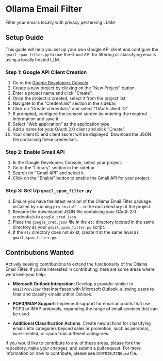 # Ollama Email Filter 

Filter your emails locally with privacy perserving LLMs!

## Setup Guide

This guide will help you set up your own Google API client and configure the `gmail_spam_filter.py` to use the Gmail API for filtering or classifying emails using a locally hosted LLM.

### Step 1: Google API Client Creation

1. Go to the [Google Developers Console](https://console.developers.google.com/).
2. Create a new project by clicking on the "New Project" button.
3. Enter a project name and click "Create".
4. Once the project is created, select it from the project list.
5. Navigate to the "Credentials" section in the sidebar.
6. Click on "Create credentials" and select "OAuth client ID".
7. If prompted, configure the consent screen by entering the required information and save it.
8. Select "Web application" as the application type.
9. Add a name for your OAuth 2.0 client and click "Create".
10. Your client ID and client secret will be displayed. Download the JSON file containing these credentials.

### Step 2: Enable Gmail API

1. In the Google Developers Console, select your project.
2. Go to the "Library" section in the sidebar.
3. Search for "Gmail API" and select it.
4. Click on the "Enable" button to enable the Gmail API for your project.

### Step 3: Set Up `gmail_spam_filter.py`

1. Ensure you have the latest version of the Ollama Email Filter package installed by running `pip install .` in the root directory of the project.
2. Rename the downloaded JSON file containing your OAuth 2.0 credentials to `google_cred.json`.
3. Place the `google_cred.json` file in the `etc` directory located in the same directory as your `gmail_spam_filter.py` script.
4. If the `etc` directory does not exist, create it at the same level as `gmail_spam_filter.py`.

## Contributions Wanted

Actively seeking contributions to extend the functionality of the Ollama Email Filter. If you're interested in contributing, here are some areas where we'd love your help:

- **Microsoft Outlook Integration**: Develop a provider similar to `GmailProvider` that interfaces with Microsoft Outlook, allowing users to filter and classify emails within Outlook.

- **POP3/IMAP Support**: Implement support for email accounts that use POP3 or IMAP protocols, expanding the range of email services that can be used.

- **Additional Classification Actions**: Create new actions for classifying emails into categories beyond sales or promotion, such as personal, work-related, or spam from different categories.

If you would like to contribute to any of these areas, please fork the repository, make your changes, and submit a pull request. For more information on how to contribute, please see `CONTRIBUTING.md` file.

